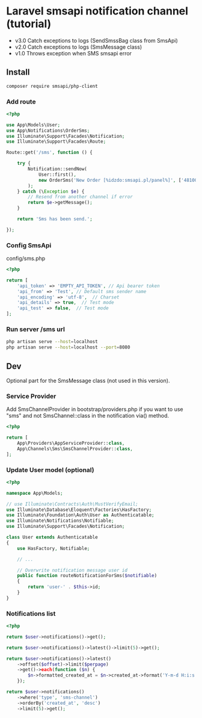 # Laravel smsapi notification channel (tutorial)

- v3.0 Catch exceptions to logs (SendSmssBag class from SmsApi)
- v2.0 Catch exceptions to logs (SmsMessage class)
- v1.0 Throws exception when SMS smsapi error

## Install

```sh
composer require smsapi/php-client
```

### Add route

```php
<?php

use App\Models\User;
use App\Notifications\OrderSms;
use Illuminate\Support\Facades\Notification;
use Illuminate\Support\Facades\Route;

Route::get('/sms', function () {

    try {
        Notification::sendNow(
            User::first(),
            new OrderSms('New Order [%idzdo:smsapi.pl/panel%]', ['48100100100'])
        );
    } catch (\Exception $e) {
        // Resend from another channel if error
        return $e->getMessage();
    }

    return 'Sms has been send.';

});
```

### Config SmsApi

config/sms.php

```php
<?php

return [
    'api_token' => 'EMPTY_API_TOKEN', // Api bearer token
    'api_from' => 'Test', // Default sms sender name
    'api_encoding' => 'utf-8',  // Charset
    'api_details' => true,  // Test mode
    'api_test' => false,  // Test mode
];
```

### Run server /sms url

```sh
php artisan serve --host=localhost
php artisan serve --host=localhost --port=8080
```

## Dev

Optional part for the SmsMessage class (not used in this version).

### Service Provider

Add SmsChannelProvider in bootstrap/providers.php if you want to use "sms" and not SmsChannel::class in the notification via() method.

```php
<?php

return [
    App\Providers\AppServiceProvider::class,
    App\Channels\Sms\SmsChannelProvider::class,
];
```

### Update User model (optional)

```php
<?php

namespace App\Models;

// use Illuminate\Contracts\Auth\MustVerifyEmail;
use Illuminate\Database\Eloquent\Factories\HasFactory;
use Illuminate\Foundation\Auth\User as Authenticatable;
use Illuminate\Notifications\Notifiable;
use Illuminate\Support\Facades\Notification;

class User extends Authenticatable
{
    use HasFactory, Notifiable;

    // ...

    // Overwrite notification message user id
    public function routeNotificationForSms($notifiable)
    {
        return 'user-' . $this->id;
    }
}
```

### Notifications list

```php
<?php

return $user->notifications()->get();

return $user->notifications()->latest()->limit(5)->get();

return $user->notifications()->latest()
    ->offset($offset)->limit($perpage)
    ->get()->each(function ($n) {
        $n->formatted_created_at = $n->created_at->format('Y-m-d H:i:s');
    });

return $user->notifications()
    ->where('type', 'sms-channel')
    ->orderBy('created_at', 'desc')
    ->limit(5)->get();
```
